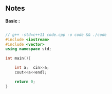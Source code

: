 ## Notes


<p><b>Basic :</b></p>

```cpp

// g++ -std=c++11 code.cpp -o code && ./code
#include <iostream>
#include <vector>
using namespace std;

int main(){

    int a;  cin>>a;
    cout<<a<<endl;

    return 0;
}

```

